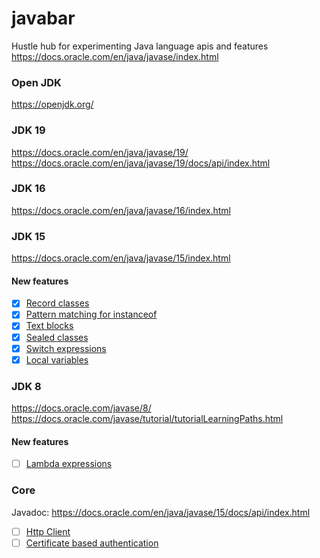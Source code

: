 # javabar
Hustle hub for experimenting Java language apis and features
https://docs.oracle.com/en/java/javase/index.html

### Open JDK
https://openjdk.org/

### JDK 19
https://docs.oracle.com/en/java/javase/19/
https://docs.oracle.com/en/java/javase/19/docs/api/index.html

### JDK 16
https://docs.oracle.com/en/java/javase/16/index.html

### JDK 15
https://docs.oracle.com/en/java/javase/15/index.html
#### New features
* [x] [Record classes](https://openjdk.java.net/jeps/384)
* [x] [Pattern matching for instanceof](https://openjdk.java.net/jeps/375)
* [x] [Text blocks](https://openjdk.java.net/jeps/378)
* [x] [Sealed classes](https://openjdk.java.net/jeps/360)
* [x] [Switch expressions](https://openjdk.java.net/jeps/361)
* [x] [Local variables](https://openjdk.java.net/jeps/286)

### JDK 8
https://docs.oracle.com/javase/8/
https://docs.oracle.com/javase/tutorial/tutorialLearningPaths.html
#### New features
* [ ] [Lambda expressions](https://openjdk.java.net/jeps/384)

### Core
Javadoc: https://docs.oracle.com/en/java/javase/15/docs/api/index.html
* [ ] [Http Client](http://openjdk.java.net/groups/net/httpclient/)
* [ ] [Certificate based authentication](https://www.baeldung.com/java-https-client-certificate-authentication)